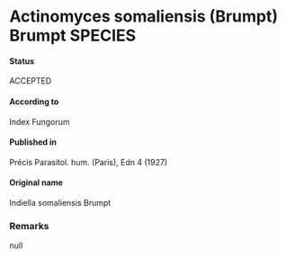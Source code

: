Actinomyces somaliensis (Brumpt) Brumpt SPECIES
=======

#### Status
ACCEPTED

#### According to
Index Fungorum

#### Published in
Précis Parasitol. hum. (Paris), Edn 4 (1927)

#### Original name
Indiella somaliensis Brumpt

### Remarks
null